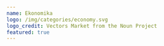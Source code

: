 ```yaml
---
name: Ekonomika
logo: /img/categories/economy.svg
logo_credit: Vectors Market from the Noun Project
featured: true
---
```

